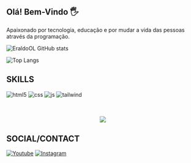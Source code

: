 ## Olá! Bem-Vindo 🖐️
Apaixonado por tecnologia, educação e por mudar a vida das pessoas através da programação.

![EraldoOL GitHub stats](https://github-readme-stats.vercel.app/api?username=EraldoOL&show_icons=true&theme=gruvbox)

![Top Langs](https://github-readme-stats.vercel.app/api/top-langs/?username=EraldoOL&layout=compact)

## SKILLS

<div style="display: inline_block">
  <img align="center" alt="html5" src="https://img.shields.io/badge/HTML5-E34F26?style=for-the-badge&logo=html5&logoColor=white" />
  <img align="center" alt="css" src="https://img.shields.io/badge/CSS3-1572B6?style=for-the-badge&logo=css3&logoColor=white" />
  <img align="center" alt="js" src="https://img.shields.io/badge/JavaScript-F7DF1E?style=for-the-badge&logo=javascript&logoColor=black" />
  <img align="center" alt="tailwind" src="https://img.shields.io/badge/Tailwind_CSS-38B2AC?style=for-the-badge&logo=tailwind-css&logoColor=white" />
</div><br/>
</br>
<p align="center">   <img alingn="center" src="https://profile-counter.glitch.me/EraldoOL/count.svg" /></p>

## SOCIAL/CONTACT

[![Youtube](https://img.shields.io/badge/YouTube-FF0000?style=for-the-badge&logo=youtube&logoColor=white)](https://youtube.com/@PIONNEE?si=j4jlGm1vNPCaoYp7)
[![Instagram](https://img.shields.io/badge/Instagram-E4405F?style=for-the-badge&logo=instagram&logoColor=white)](https://www.instagram.com/dev_eo0/)
